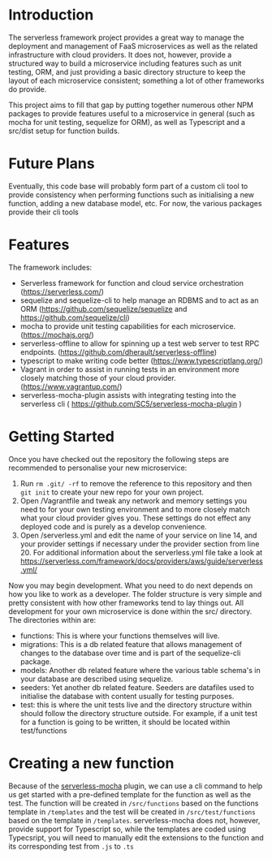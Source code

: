 # Introduction
The serverless framework project provides a great way to manage the deployment and management of FaaS microservices as well as the related infrastructure with cloud providers. It does not, however, provide a structured way to build a microservice including features such as unit testing, ORM, and just providing a basic directory structure to keep the layout of each microservice consistent; something a lot of other frameworks do provide.

This project aims to fill that gap by putting together numerous other NPM packages to provide features useful to a microservice in general (such as mocha for unit testing, sequelize for ORM), as well as Typescript and a src/dist setup for function builds.

# Future Plans
Eventually, this code base will probably form part of a custom cli tool to provide consistency when performing functions such as initialising a new function, adding a new database model, etc. For now, the various packages provide their cli tools

# Features
The framework includes:
* Serverless framework for function and cloud service orchestration (https://serverless.com/)
* sequelize and sequelize-cli to help manage an RDBMS and to act as an ORM (https://github.com/sequelize/sequelize and https://github.com/sequelize/cli)
* mocha to provide unit testing capabilities for each microservice. (https://mochajs.org/)
* serverless-offline to allow for spinning up a test web server to test RPC endpoints. (https://github.com/dherault/serverless-offline)
* typescript to make writing code better (https://www.typescriptlang.org/)
* Vagrant in order to assist in running tests in an environment more closely matching those of your cloud provider. (https://www.vagrantup.com/)
* serverless-mocha-plugin assists with integrating testing into the serverless cli ( https://github.com/SC5/serverless-mocha-plugin )

# Getting Started
Once you have checked out the repository the following steps are recommended to personalise your new microservice:

1. Run ```rm .git/ -rf``` to remove the reference to this repository and then ```git init``` to create your new repo for your own project.
1. Open /Vagrantfile and tweak any network and memory settings you need to for your own testing environment and to more closely match what your cloud provider gives you. These settings do not effect any deployed code and is purely as a develop convenience.
1. Open /serverless.yml and edit the name of your service on line 14, and your provider settings if necessary under the provider section from line 20. For additional information about the serverless.yml file take a look at https://serverless.com/framework/docs/providers/aws/guide/serverless.yml/

Now you may begin development. What you need to do next depends on how you like to work as a developer. The folder structure is very simple and pretty consistent with how other frameworks tend to lay things out. All development for your own microservice is done within the src/ directory. The directories within are:

* functions: This is where your functions themselves will live.
* migrations: This is a db related feature that allows management of changes to the database over time and is part of the sequelize-cli package.
* models: Another db related feature where the various table schema's in your database are described using sequelize.
* seeders: Yet another db related feature. Seeders are datafiles used to initialise the database with content usually for testing purposes.
* test: this is where the unit tests live and the directory structure within should follow the directory structure outside. For example, if a unit test for a function is going to be written, it should be located within test/functions

# Creating a new function
Because of the [serverless-mocha](https://github.com/SC5/serverless-mocha-plugin) plugin, we can use a cli command to help us get started with a pre-defined template for the function as well as the test. The function will be created in ```/src/functions``` based on the functions template in ```/templates``` and the test will be created in ```/src/test/functions``` based on the template in ```/templates```. serverless-mocha does not, however, provide support for Typescript so, while the templates are coded using Typecsript, you will need to manually edit the extensions to the function and its corresponding test from ```.js``` to ```.ts```


